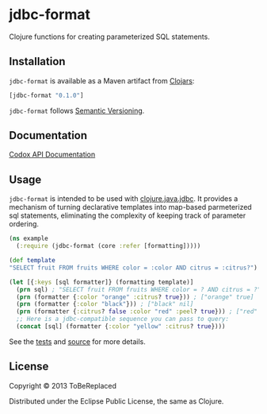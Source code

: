 # jdbc-format

Clojure functions for creating parameterized SQL statements.

## Installation

`jdbc-format` is available as a Maven artifact from [Clojars]:
```clojure
[jdbc-format "0.1.0"]
```
`jdbc-format` follows [Semantic Versioning].

## Documentation

[Codox API Documentation]

## Usage

`jdbc-format` is intended to be used with [clojure.java.jdbc].  It provides a mechanism of turning declarative templates into map-based parmeterized sql statements, eliminating the complexity of keeping track of parameter ordering.

```clojure
(ns example
  (:require (jdbc-format (core :refer [formatting]))))

(def template
"SELECT fruit FROM fruits WHERE color = :color AND citrus = :citrus?")

(let [{:keys [sql formatter]} (formatting template)]
  (prn sql) ; "SELECT fruit FROM fruits WHERE color = ? AND citrus = ?"
  (prn (formatter {:color "orange" :citrus? true})) ; ["orange" true]
  (prn (formatter {:color "black"})) ; ["black" nil]
  (prn (formatter {:citrus? false :color "red" :peel? true})) ; ["red" false]
  ;; Here is a jdbc-compatible sequence you can pass to query:
  (concat [sql] (formatter {:color "yellow" :citrus? true})))
```

See the [tests] and [source] for more details.

## License

Copyright © 2013 ToBeReplaced

Distributed under the Eclipse Public License, the same as Clojure.

[Clojars]: http://clojars.org/jdbc-format
[clojure.java.jdbc]: https://github.com/clojure/java.jdbc
[tests]: https://github.com/ToBeReplaced/jdbc-format/blob/master/test/jdbc_format/core_test.clj
[source]: https://github.com/ToBeReplaced/jdbc-format/blob/master/src/jdbc_format/core.clj
[Semantic Versioning]: http://semver.org
[Codox API Documentation]: http://ToBeReplaced.github.com/jdbc-format
